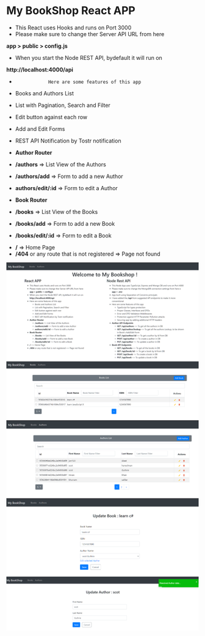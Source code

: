 # My BookShop React APP

- This React uses Hooks and runs on Port 3000
- Please make sure to change ther Server API URL from here

<b>app &gt; public &gt; config.js </b>

- When you start the Node REST API, bydefault it will run on

<b>http://localhost:4000/api</b>

-                 Here are some features of this app

* Books and Authors List

* List with Pagination, Search and Filter

* Edit button against each row

* Add and Edit Forms

* REST API Notification by Tostr notification

- <b>Author Router </b>

* <b> /authors</b> =&gt; List View of the Authors

* <b>/authors/add</b> =&gt; Form to add a new Author

* <b>authors/edit/:id</b> =&gt; Form to edit a Author

- <b>Book Router</b>

* <b> /books</b> =&gt; List View of the Books

* <b>/books/add</b> =&gt; Form to add a new Book

* <b>/books/edit/:id</b> =&gt; Form to edit a Book

- <b> /</b> =&gt; Home Page
- <b> /404</b> or any route that is not registered =&gt; Page not found

![Main Home Screen](https://github.com/imyounas/react-bookshop-crud/blob/master/Screenshots/home.PNG "Main Home Screen")
![Books List View](https://github.com/imyounas/react-bookshop-crud/blob/master/Screenshots/Books.PNG "Books List View")
![Main Home Screen](https://github.com/imyounas/react-bookshop-crud/blob/master/Screenshots/Authors.PNG "Authors List View")
![Book Form](https://github.com/imyounas/react-bookshop-crud/blob/master/Screenshots/BookForm.PNG "Book Form")
![Author Form](https://github.com/imyounas/react-bookshop-crud/blob/master/Screenshots/AuthorFormPNG.PNG "Author Form")


